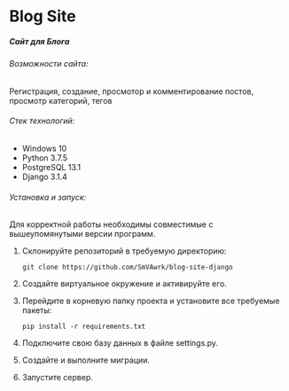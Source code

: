 # Blog Site
##### Сайт для Блога 
###### Возможности сайта:

Регистрация, создание, просмотор и комментирование постов, просмотр категорий, тегов

###### Стек технологий:
+ Windows 10
+ Python 3.7.5
+ PostgreSQL 13.1 
+ Django 3.1.4

###### Установка и запуск:
Для корректной работы необходимы совместимые с вышеупомянутыми версии программ. 

1. Склонируйте репозиторий в требуемую директорию:

   `git clone https://github.com/SmVAwrk/blog-site-django`

2. Создайте виртуальное окружение и активируйте его.

3. Перейдите в корневую папку проекта и установите все требуемые пакеты:

    `pip install -r requirements.txt`

4. Подключите свою базу данных в файле settings.py.

5. Создайте и выполните миграции.

6. Запустите сервер.